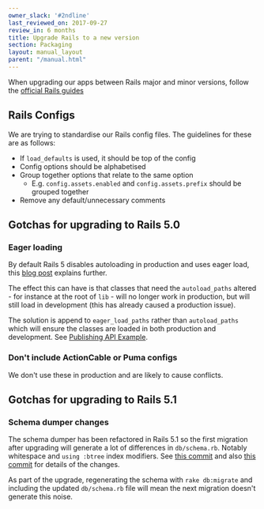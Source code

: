 ```yaml
---
owner_slack: '#2ndline'
last_reviewed_on: 2017-09-27
review_in: 6 months
title: Upgrade Rails to a new version
section: Packaging
layout: manual_layout
parent: "/manual.html"
---
```


When upgrading our apps between Rails major and minor versions, follow the [official Rails guides][guide]

## Rails Configs

We are trying to standardise our Rails config files. The guidelines
for these are as follows:

- If `load_defaults` is used, it should be top of the config
- Config options should be alphabetised
- Group together options that relate to the same option
  - E.g. `config.assets.enabled` and `config.assets.prefix` should be grouped together
- Remove any default/unnecessary comments

## Gotchas for upgrading to Rails 5.0

### Eager loading

By default Rails 5 disables autoloading in production and uses eager load, this
[blog post][rails-5-autoloading] explains further.

The effect this can have is that classes that need the `autoload_paths` altered -
for instance at the root of `lib` - will no longer work in production, but will
still load in development (this has already caused a production issue).

The solution is append to `eager_load_paths` rather than `autoload_paths` which
will ensure the classes are loaded in both production and development. See
[Publishing API Example][publishing-api-autoload-change].

### Don't include ActionCable or Puma configs

We don't use these in production and are likely to cause conflicts.

[guide]: http://guides.rubyonrails.org/upgrading_ruby_on_rails.html
[rails-5-autoloading]: http://blog.bigbinary.com/2016/08/29/rails-5-disables-autoloading-after-booting-the-app-in-production.html
[publishing-api-autoload-change]: https://github.com/alphagov/publishing-api/pull/553/files

## Gotchas for upgrading to Rails 5.1

### Schema dumper changes

The schema dumper has been refactored in Rails 5.1 so the first migration after upgrading
will generate a lot of differences in `db/schema.rb`.
Notably whitespace and `using :btree` index modifiers.
See [this commit](https://github.com/rails/rails/commit/df84e9867219e9311aef6f4efd5dd9ec675bee5c?short_path=1ed2907#diff-e0d63791fb8e00fc467e7c47b74fb6d6)
and also [this commit](https://github.com/rails/rails/commit/6d37cd918dba5b492194afbc1094a6503c88f379) for details of the changes.

As part of the upgrade, regenerating the schema with `rake db:migrate` and including the updated `db/schema.rb` file will mean
the next migration doesn't generate this noise.

